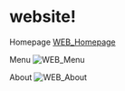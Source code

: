 # website!

Homepage
[WEB_Homepage](https://user-images.githubusercontent.com/103605059/213464946-2ae4f39e-238c-403c-9f8d-3a4a442b8478.png)

Menu
![WEB_Menu](https://user-images.githubusercontent.com/103605059/213465033-224d7fa8-3661-4c2c-b6ad-f5c3f1d5a22e.png)

About
![WEB_About](https://user-images.githubusercontent.com/103605059/213465083-5389d980-0b7a-483a-9c6c-668d559ec519.png)
